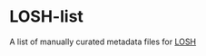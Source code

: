 # LOSH-list

A list of manually curated metadata files for
[LOSH](https://github.com/OPEN-NEXT/LOSH/)
